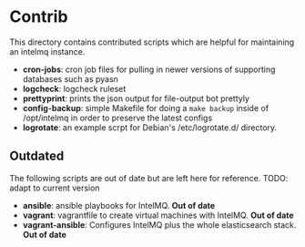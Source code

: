 
# Contrib

This directory contains contributed scripts which are helpful for maintaining an intelmq instance.

* **cron-jobs**: cron job files for pulling in newer versions of supporting databases such as pyasn
* **logcheck**: logcheck ruleset
* **prettyprint**: prints the json output for file-output bot prettyly
* **config-backup**: simple Makefile for doing a `make backup` inside of /opt/intelmq in order to preserve the latest configs
* **logrotate**: an example scrpt for Debian's /etc/logrotate.d/ directory.

## Outdated
The following scripts are out of date but are left here for reference. TODO: adapt to current version

* **ansible**: ansible playbooks for IntelMQ. **Out of date**
* **vagrant**: vagrantfile to create virtual machines with IntelMQ. **Out of date**
* **vagrant-ansible**: Configures IntelMQ plus the whole elasticsearch stack. **Out of date**
